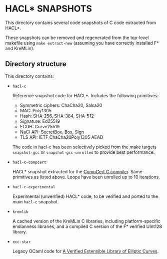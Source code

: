 # HACL* SNAPSHOTS

This directory contains several code snapshots of C code extracted from HACL*.

These snapshots can be removed and regenerated from the top-level makefile using
`make extract-new` (assuming you have correctly installed F* and KreMLin).


## Directory structure

This directory contains:

- `hacl-c`

  Reference snapshot code for HACL*. Includes the following primitives:
  - Symmetric ciphers: ChaCha20, Salsa20
  - MAC: Poly1305
  - Hash: SHA-256, SHA-384, SHA-512
  - Signature: Ed25519
  - ECDH: Curve25519
  - NaCl API: SecretBox, Box, Sign
  - TLS API: IETF ChaCha20Poly1305 AEAD

  The code in hacl-c has been selectively picked from the make targets `snapshot-gcc`
  or `snapshot-gcc-unrolled` to provide best performance.

- `hacl-c-compcert`

  HACL* snapshot extracted for the [CompCert C compiler](www.http://compcert.inria.fr/).
  Same primitives as listed above. Loops have been unrolled up to 10 iterations.

- `hacl-c-experimental`

  Experimental (unverified) HACL* code, to be verified and ported to the main `hacl-c` snapshot.

- `kremlib`

  A cached version of the KreMLin C libraries, including platform-specific endianness libraries, 
  and a compiled C version of the F* verified UInt128 library.

- `ecc-star`

  Legacy OCaml code for [A Verified Extensible Library of Elliptic Curves](http://ieeexplore.ieee.org/document/7536383/).

